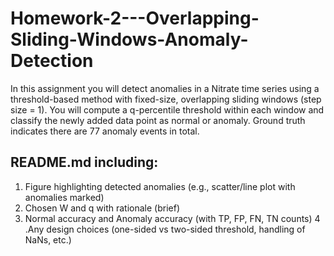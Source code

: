 # Homework-2---Overlapping-Sliding-Windows-Anomaly-Detection
In this assignment you will detect anomalies in a Nitrate time series using a threshold-based method with fixed-size, overlapping sliding windows (step size = 1). You will compute a q-percentile threshold within each window and classify the newly added data point as normal or anomaly. Ground truth indicates there are 77 anomaly events in total.

## README.md including:

1. Figure highlighting detected anomalies (e.g., scatter/line plot with anomalies marked)
2. Chosen W and q with rationale (brief)
3. Normal accuracy and Anomaly accuracy (with TP, FP, FN, TN counts)
4 .Any design choices (one-sided vs two-sided threshold, handling of NaNs, etc.)
